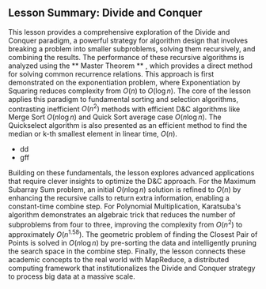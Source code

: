 ## Lesson Summary: Divide and Conquer


This lesson provides a comprehensive exploration of the Divide and Conquer paradigm, a powerful strategy for algorithm design that involves breaking a problem into smaller subproblems, solving them recursively, and combining the results. The performance of these recursive algorithms is analyzed using the ** Master Theorem ** , which provides a direct method for solving common recurrence relations. This approach is first demonstrated on the exponentiation problem, where Exponentiation by Squaring reduces complexity from $O(n)$ to $O(\log n)$. The core of the lesson applies this paradigm to fundamental sorting and selection algorithms, contrasting inefficient $O(n^2)$ methods with efficient D&C algorithms like Merge Sort $O(n \log n)$ and Quick Sort average case $O(n \log n)$. The Quickselect algorithm is also presented as an efficient method to find the median or k-th smallest element in linear time, $O(n)$.

* dd
* gff


Building on these fundamentals, the lesson explores advanced applications that require clever insights to optimize the D&C approach. For the Maximum Subarray Sum problem, an initial $O(n \log n)$ solution is refined to $O(n)$ by enhancing the recursive calls to return extra information, enabling a constant-time combine step. For Polynomial Multiplication, Karatsuba's algorithm demonstrates an algebraic trick that reduces the number of subproblems from four to three, improving the complexity from $O(n^2)$ to approximately $O(n^{1.58})$. The geometric problem of finding the Closest Pair of Points is solved in $O(n \log n)$ by pre-sorting the data and intelligently pruning the search space in the combine step. Finally, the lesson connects these academic concepts to the real world with MapReduce, a distributed computing framework that institutionalizes the Divide and Conquer strategy to process big data at a massive scale.





